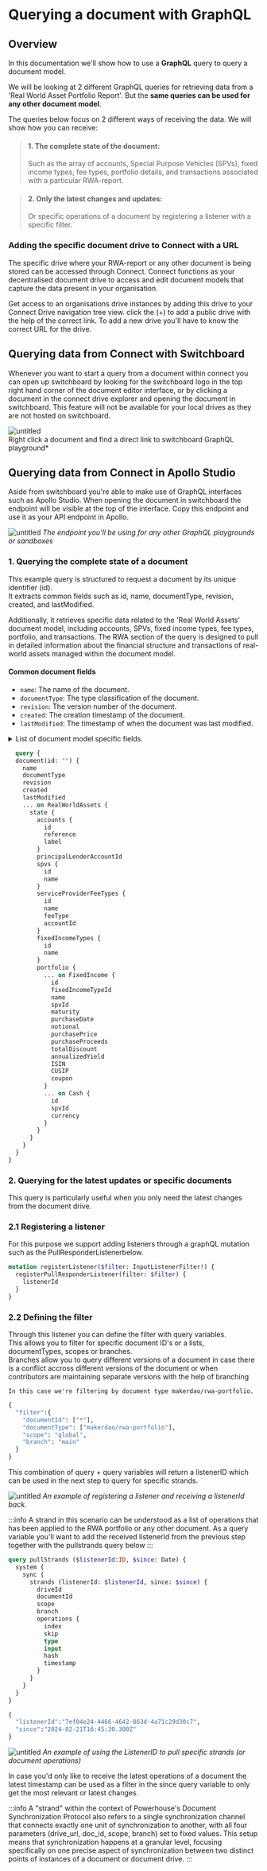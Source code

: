 # Querying a document with GraphQL

## Overview

In this documentation we'll show how to use a **GraphQL** query to query a document model.

We will be looking at 2 different GraphQL queries for retrieving data from a 'Real World Asset Portfolio Report'.
But the **same queries can be used for any other document model**.

The queries below focus on 2 different ways of receiving the data.
We will show how you can receive:

> #### 1. The complete state of the document: 
> Such as the array of accounts, Special Purpose Vehicles (SPVs), fixed income types, fee types, portfolio details, and transactions associated with a particular RWA-report.

> #### 2. Only the latest changes and updates:
> Or specific operations of a document by registering a listener with a specific filter.

### Adding the specific document drive to Connect with a URL

The specific drive where your RWA-report or any other document is being stored can be accessed through Connect. Connect functions as your decentralised document drive to access and edit document models that capture the data present in your organisation.

Get access to an organisations drive instances by adding this drive to your Connect Drive navigation tree view. click the (+) to add a public drive with the help of the correct link. To add a new drive you'll have to know the correct URL for the drive.

## Querying data from Connect with Switchboard

Whenever you want to start a query from a document within connect you can open up switchboard by looking for the switchboard logo in the top right hand corner of the document editor interface, or by clicking a document in the connect drive explorer and opening the document in switchboard. This feature will not be available for your local drives as they are not hosted on switchboard.

![untitled](./rwa-reports/raw-reports1.png)   
Right click a document and find a direct link to switchboard GraphQL playground*

## Querying data from Connect in Apollo Studio

Aside from switchboard you're able to make use of GraphQL interfaces such as Apollo Studio.
When opening the document in switchboard the endpoint will be visible at the top of the interface.   Copy this endpoint and use it as your API endpoint in Apollo.

![untitled](./rwa-reports/raw-reports2.png)
*The endpoint you'll be using for any other GraphQL playgrounds or sandboxes*

### 1. Querying the complete state of a document

This example query is structured to request a document by its unique identifier (id).   
It extracts common fields such as id, name, documentType, revision, created, and lastModified.

Additionally, it retrieves specific data related to the 'Real World Assets' document model, including accounts, SPVs, fixed income types, fee types, portfolio, and transactions. The RWA section of the query is designed to pull in detailed information about the financial structure and transactions of real-world assets managed within the document model.

#### Common document fields

- `name`: The name of the document.
- `documentType`: The type classification of the document.
- `revision`: The version number of the document.
- `created`: The creation timestamp of the document.
- `lastModified`: The timestamp of when the document was last modified.

<details>
  <summary>List of document model specific fields.</summary>

#### Real World Assets (RWA) Specific Fields

**State**
- `accounts`
  - `id`: Unique identifier for the account.
  - `reference`: Reference code or number associated with the account.
  - `label`: A user-friendly name or label for the account.
- `principalLenderAccountId`: Identifier for the principal lender's account.
- `spvs`
  - `id`: Unique identifier for the Special Purpose Vehicle (SPV).
  - `name`: Name of the SPV.
- `feeTypes`
  - `id`: Unique identifier for the fee type.
  - `name`: Name of the fee type.
  - `feeType`: The classification or category of the fee.
  - `accountId`: Identifier for the account associated with the fee.
- `fixedIncomeTypes`
  - `id`: Unique identifier for the fixed income type.
  - `name`: Name of the fixed income type.

  **Portfolio**

  **Fixed Income**
  - `id`: Unique identifier for the fixed income asset.
  - `fixedIncomeTypeId`: Identifier for the type of fixed income.
  - `name`: Name of the fixed income asset.
  - `spvId`: Identifier for the SPV associated with the fixed income asset.
  - `maturity`: Maturity date of the fixed income asset.
  - `purchaseDate`: Purchase date of the fixed income asset.
  - `notional`: The notional amount of the fixed income asset.
  - `purchasePrice`: Purchase price of the fixed income asset.
  - `purchaseProceeds`: Proceeds from the purchase of the fixed income asset.
  - `totalDiscount`: Total discount received for the fixed income asset.
  - `annualizedYield`: The annualized yield of the fixed income asset.
  - `ISIN`: International Securities Identification Number for the fixed income asset.
  - `CUSIP`: Committee on Uniform Securities Identification Procedures number for the fixed income asset.
  - `coupon`: Coupon rate of the fixed income asset.

  **Cash**

  - `id`: Unique identifier for the cash holding.
  - `spvId`: Identifier for the SPV associated with the cash holding.
  - `currency`: Currency of the cash holding

</details>

```graphql title="An example query for the full state of a document"
  query {
  document(id: "") {
    name
    documentType
    revision
    created
    lastModified
    ... on RealWorldAssets {
      state {
        accounts {
          id
          reference
          label
        }
        principalLenderAccountId
        spvs {
          id
          name
        }
        serviceProviderFeeTypes {
          id
          name
          feeType
          accountId
        }
        fixedIncomeTypes {
          id
          name
        }
        portfolio {
          ... on FixedIncome {
            id
            fixedIncomeTypeId
            name
            spvId
            maturity
            purchaseDate
            notional
            purchasePrice
            purchaseProceeds
            totalDiscount
            annualizedYield
            ISIN
            CUSIP
            coupon
          }
          ... on Cash {
            id
            spvId
            currency
          }
        }
      }
    }
  }
}

```

### 2. Querying for the latest updates or specific documents

This query is particularly useful when you only need the latest changes from the document drive. 

### 2.1 Registering a listener
For this purpose we support adding listeners through a graphQL mutation such as the PullResponderListenerbelow. 

```graphql
mutation registerListener($filter: InputListenerFilter!) {
  registerPullResponderListener(filter: $filter) {
    listenerId
  }
}
```

### 2.2 Defining the filter

Through this listener you can define the filter with query variables.   
This allows you to filter for specific document ID's or a lists, documentTypes, scopes or branches.   
Branches allow you to query different versions of a document in case there is a conflict accross different versions of the document or when contributors are maintaining separate versions with the help of branching

    In this case we're filtering by document type makerdao/rwa-portfolio.

```graphql
{
  "filter":{
    "documentId": ["*"],
    "documentType": ["makerdao/rwa-portfolio"],
    "scope": "global",
    "branch": "main"
  }
}
```

This combination of query + query variables will return a listenerID which can be used in the next step to query for specific strands. 

![untitled](./rwa-reports/rwaRegister.png)
*An example of registering a listener and receiving a listenerId back.*

:::info
A strand in this scenario can be understood as a list of operations that has been applied to the RWA portfolio or any other document. As a query variable you'll want to add the received listenerId from the previous step together with the pullstrands query below
:::

```graphql title="Pullstrands query"	
query pullStrands ($listenerId:ID, $since: Date) {
  system {
    sync {
      strands (listenerId: $listenerId, since: $since) {
        driveId
        documentId
        scope
        branch
        operations {
          index
          skip
          type
          input
          hash
          timestamp
        }
      }
    }
  }
}
```

```graphql title="Query variables for pullStrands"
{
  "listenerId":"7ef04e24-4466-4642-863d-4a71c29d30c7",
  "since":"2024-02-21T16:45:30.300Z"
}
```

![untitled](./rwa-reports/listener-raw.png)
*An example of using the ListenerID to pull specific strands (or document operations)* 

In case you'd only like to receive the latest operations of a document the latest timestamp can be used as a filter in the since query variable to only get the most relevant or latest changes. 

:::info
A "strand" within the context of Powerhouse's Document Synchronization Protocol also refers to a single synchronization channel that connects exactly one unit of synchronization to another, with all four parameters (drive_url, doc_id, scope, branch) set to fixed values. This setup means that synchronization happens at a granular level, focusing specifically on one precise aspect of synchronization between two distinct points of instances of a document or document drive.
:::